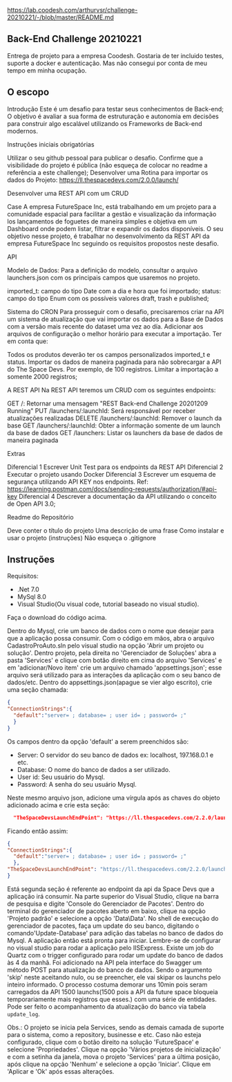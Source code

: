 https://lab.coodesh.com/arthurvsr/challenge-20210221/-/blob/master/README.md

## Back-End Challenge 20210221

Entrega de projeto para a empresa Coodesh. Gostaria de ter incluido testes, suporte a docker e autenticação. Mas não consegui por conta de meu tempo em minha ocupação.

## O escopo

Introdução
Este é um desafio para testar seus conhecimentos de Back-end;
O objetivo é avaliar a sua forma de estruturação e autonomia em decisões para construir algo escalável utilizando os Frameworks de Back-end modernos.

Instruções iniciais obrigatórias

Utilizar o seu github pessoal para publicar o desafio. Confirme que a visibilidade do projeto é pública (não esqueça de colocar no readme a referência a este challenge);
Desenvolver uma Rotina para importar os dados do Projeto: https://ll.thespacedevs.com/2.0.0/launch/

Desenvolver uma REST API com um CRUD

Case
A empresa FutureSpace Inc, está trabalhando em um projeto para a comunidade espacial para facilitar a gestão e visualização da informação los lançamentos de foguetes de maneira simples e objetiva em um Dashboard onde podem listar, filtrar e expandir os dados disponíveis.
O seu objetivo nesse projeto, é trabalhar no desenvolvimento da REST API da empresa FutureSpace Inc seguindo os requisitos propostos neste desafio.

API

Modelo de Dados:
Para a definição do modelo, consultar o arquivo launchers.json com os principais campos que usaremos no projeto.

imported_t: campo do tipo Date com a dia e hora que foi importado;
status: campo do tipo Enum com os possíveis valores draft, trash e published;

Sistema do CRON
Para prosseguir com o desafio, precisaremos criar na API um sistema de atualização que vai importar os dados para a Base de Dados com a versão mais recente do dataset uma vez ao día. Adicionar aos arquivos de configuração o melhor horário para executar a importação.
Ter em conta que:

Todos os produtos deverão ter os campos personalizados imported_t e status.
Importar os dados de maneira paginada para não sobrecargar a API do The Space Devs. Por exemplo, de 100 registros.
Limitar a importação a somente 2000 registros;

A REST API
Na REST API teremos um CRUD com os seguintes endpoints:

GET /: Retornar uma mensagem "REST Back-end Challenge 20201209 Running"
PUT /launchers/:launchId: Será responsável por receber atualizações realizadas
DELETE /launchers/:launchId: Remover o launch da base
GET /launchers/:launchId: Obter a informação somente de um launch da base de dados
GET /launchers: Listar os launchers da base de dados de maneira paginada

Extras

Diferencial 1 Escrever Unit Test para os endpoints da REST API
Diferencial 2 Executar o projeto usando Docker
Diferencial 3 Escrever um esquema de segurança utilizando API KEY nos endpoints. Ref: https://learning.postman.com/docs/sending-requests/authorization/#api-key
Diferencial 4 Descrever a documentação da API utilizando o conceito de Open API 3.0;

Readme do Repositório

Deve conter o título do projeto
Uma descrição de uma frase
Como instalar e usar o projeto (instruções)
Não esqueça o .gitignore

## Instruções

Requisitos:

- .Net 7.0
- MySql 8.0
- Visual Studio(Ou visual code, tutorial baseado no visual studio).

Faça o download do código acima.

Dentro do Mysql, crie um banco de dados com o nome que desejar para que a aplicação possa consumir.
Com o código em mãos, abra o arquivo CadastroProAuto.sln pelo visual studio na opção 'Abrir um projeto ou solução'. Dentro projeto, pela direita no 'Gerenciador de Soluções' abra a pasta 'Services' e clique com botão direito em cima do arquivo 'Services' e em 'adicionar/Novo item' crie um arquivo chamado 'appsettings.json'; esse arquivo será utilizado para as interações da aplicação com o seu banco de dados/etc. Dentro do appsettings.json(apague se vier algo escrito), crie uma seção chamada: 

```json
{
"ConnectionStrings":{
  "default":"server= ; database= ; user id= ; password= ;"
  }
}
```

Os campos dentro da opção 'default' a serem preenchidos são:

- Server: O servidor do seu banco de dados ex: localhost, 197.168.0.1 e etc.
- Database: O nome do banco de dados a ser utilizado.
- User id: Seu usuário do Mysql.
- Password: A senha do seu usuário Mysql.

Neste mesmo arquivo json, adicione uma vírgula após as chaves do objeto adicionado acima e crie esta seção:

```json
  "TheSpaceDevsLaunchEndPoint": "https://ll.thespacedevs.com/2.2.0/launch/",
```

Ficando então assim:

```json
{
"ConnectionStrings":{
  "default":"server= ; database= ; user id= ; password= ;"
  },
"TheSpaceDevsLaunchEndPoint": "https://ll.thespacedevs.com/2.2.0/launch/"
}
```

Está segunda seção é referente ao endpoint da api da Space Devs que a aplicação irá consumir.
Na parte superior do Visual Studio, clique na barra de pesquisa e digite 'Console do Gerenciador de Pacotes'. Dentro do terminal do gerenciador de pacotes aberto em baixo, clique na opção 'Projeto padrão' e selecione a opção 'Data\Data'. No shell de execução do gerenciador de pacotes, faça um update do seu banco, digitando o comando'Update-Database' para adição das tabelas no banco de dados do Mysql.
A aplicação então está pronta para iniciar. Lembre-se de configurar no visual studio para rodar a aplicação pelo IISExpress.
Existe um job do Quartz com o trigger configurado para rodar um update do banco de dados às 4 da manhã. Foi adicionado na API pela interface do Swagger um método POST para atualização do banco de dados. Sendo o argumento 'skip' neste aceitando nulo, ou se preencher, ele vai skipar os launchs pelo inteiro informado. O processo costuma demorar uns 10min pois seram carregados da API 1500 launchs(1500 pois a API da future space bloqueia temporariamente mais registros que esses.) com uma série de entidades. Pode ser feito o acompanhamento da atualização do banco via tabela `update_log`.

Obs.: O projeto se inicia pela Services, sendo as demais camada de suporte para o sistema, como a repository, businesse e etc. Caso não esteja configurado, clique com o botão direito na solução 'FutureSpace' e selecione 'Propriedades'. Clique na opção 'Vários projetos de inicialização' e com a setinha da janela, mova o projeto 'Services' para a última posição, após clique na opção 'Nenhum' e selecione a opção 'Iniciar'. Clique em 'Aplicar e 'Ok' após essas alterações.
